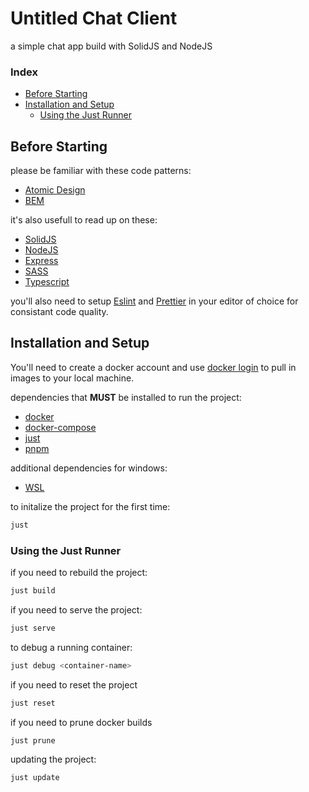 # Untitled Chat Client

a simple chat app build with SolidJS and NodeJS

### Index
- [Before Starting](#before-starting)
- [Installation and Setup](#installation-and-setup)
    - [Using the Just Runner](#using-the-just-runner)

## Before Starting

please be familiar with these code patterns:
- [Atomic Design](https://bradfrost.com/blog/post/atomic-web-design/)
- [BEM](https://getbem.com/)

it's also usefull to read up on these:
- [SolidJS](https://www.solidjs.com/)
- [NodeJS](https://nodejs.org/en/)
- [Express](https://expressjs.com/)
- [SASS](https://sass-lang.com/)
- [Typescript](https://www.typescriptlang.org/)

you'll also need to setup [Eslint](https://eslint.org/docs/latest/user-guide/integrations) 
and [Prettier](https://prettier.io/docs/en/editors.html) in your editor of choice for
consistant code quality.

## Installation and Setup

You'll need to create a docker account and use [docker login](https://docs.docker.com/engine/reference/commandline/login/)
to pull in images to your local machine.

dependencies that **MUST** be installed to run the project:
- [docker](https://www.docker.com/)
- [docker-compose](https://docs.docker.com/compose/install/)
- [just](https://github.com/casey/just)
- [pnpm](https://pnpm.io/)

additional dependencies for windows:
- [WSL](https://learn.microsoft.com/en-us/windows/wsl/tutorials/wsl-containers)

to initalize the project for the first time:
```bash
just
```

### Using the Just Runner

if you need to rebuild the project:
```bash
just build
```

if you need to serve the project:
```bash
just serve
```

to debug a running container:
```bash
just debug <container-name>
```

if you need to reset the project
```bash
just reset
```

if you need to prune docker builds
```bash
just prune
```

updating the project:
```bash
just update
```
